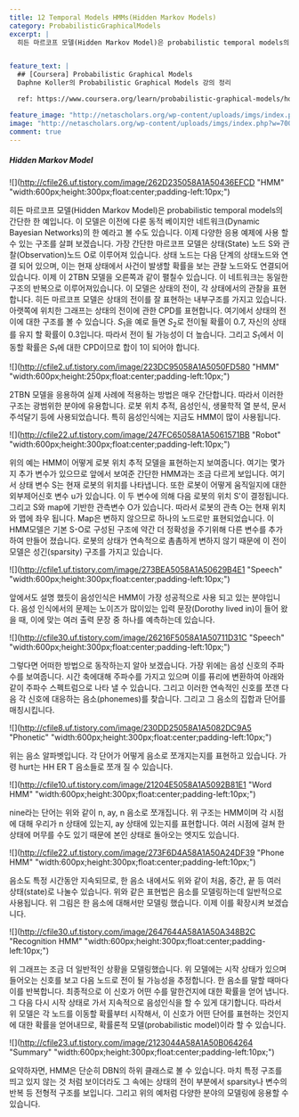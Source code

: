```yaml
---
title: 12 Temporal Models HMMs(Hidden Markov Models)
category: ProbabilisticGraphicalModels
excerpt: |
  히든 마르코프 모델(Hidden Markov Model)은 probabilistic temporal models의 간단한 한 예입니다. 이 모델은 이전에 다룬 동적 베이지안 네트워크(Dynamic Bayesian Networks)의 한 예라고 볼 수도 있습니다.


feature_text: |
  ## [Coursera] Probabilistic Graphical Models
  Daphne Koller의 Probabilistic Graphical Models 강의 정리

  ref: https://www.coursera.org/learn/probabilistic-graphical-models/home

feature_image: "http://netascholars.org/wp-content/uploads/imgs/index.php?w=700&src=http://netascholars.org/wp-content/uploads/2013/04/9780262258357-1024x512.jpg"
image: "http://netascholars.org/wp-content/uploads/imgs/index.php?w=700&src=http://netascholars.org/wp-content/uploads/2013/04/9780262258357-1024x512.jpg"
comment: true
---
```



##### Hidden Markov Model

![](http://cfile26.uf.tistory.com/image/262D235058A1A50436EFCD "HMM" "width:600px;height:300px;float:center;padding-left:10px;")

히든 마르코프 모델(Hidden Markov Model)은 probabilistic temporal models의 간단한 한 예입니다. 이 모델은 이전에 다룬 동적 베이지안 네트워크(Dynamic Bayesian Networks)의 한 예라고 볼 수도 있습니다. 이제 다양한 응용 예제에 사용 할 수 있는 구조를 살펴 보겠습니다. 가장 간단한 마르코프 모델은 상태(State) 노드 S와 관찰(Observation)노드 O로 이루어져 있습니다. 상태 노드는 다음 단계의 상태노드와 연결 되어 있으며, 이는 현재 상태에서 사건이 발생할 확률을 보는 관찰 노드와도 연결되어 있습니다. 이제 이 2TBN 모델을 오른쪽과 같이 펼칠수 있습니다. 이 네트워크는 동일한 구조의 반복으로 이루어져있습니다. 이 모델은 상태의 전이, 각 상태에서의 관찰을 표현합니다. 히든 마르코프 모델은 상태의 전이를 잘 표현하는 내부구조를 가지고 있습니다. 아랫쪽에 위치한 그래프는 상태의 전이에 관한 CPD를 표현합니다. 여기에서 상태의 전이에 대한 구조를 볼 수 있습니다. $S_1$을 예로 들면 $S_2$로 전이될 확률이 0.7, 자신의 상태를 유지 할 확률이 0.3입니다. 따라서 전이 될 가능성이 더 높습니다. 그리고 $S_1$에서 이동할 확률은 $S_1$에 대한 CPD이므로 합이 1이 되어야 합니다.

![](http://cfile2.uf.tistory.com/image/223DC95058A1A5050FD580 "HMM" "width:600px;height:250px;float:center;padding-left:10px;")

2TBN 모델을 응용하여 실제 사례에 적용하는 방법은 매우 간단합니다. 따라서 이러한 구조는 광범위한 분야에 유용합니다. 로봇 위치 추적, 음성인식,  생물학적 열 분석, 문서 주석달기 등에 사용되었습니다. 특히 음성인식에는 지금도 HMM이 많이 사용됩니다.   

![](http://cfile22.uf.tistory.com/image/247FC65058A1A5061571BB "Robot" "width:600px;height:300px;float:center;padding-left:10px;")

위의 예는 HMM이 어떻게 로봇 위치 추적 모델을 표현하는지 보여줍니다. 여기는 몇가지 추가 변수가 있으므로 앞에서 보여준 간단한 HMM과는 조금 다르게 보입니다. 여기서 상태 변수 S는 현재 로봇의 위치를 나타냅니다. 또한 로봇이 어떻게 움직일지에 대한 외부제어신호 변수 u가 있습니다. 이 두 변수에 의해 다음 로봇의 위치 S'이 결정됩니다. 그리고 S와 map에 기반한 관측변수 O가 있습니다. 따라서 로봇의 관측 O는 현재 위치와 맵에 좌우 됩니다. Map은 변하지 않으므로 하나의 노드로만 표현되었습니다. 이 HMM모델은 기본 S-O로 구성된 구조에 약간 더 정확성을 주기위해 다른 변수를 추가하여 만들어 졌습니다. 로봇의 상태가 연속적으로 촘촘하게 변하지 않기 때문에 이 전이 모델은 성긴(sparsity) 구조를 가지고 있습니다.     

![](http://cfile1.uf.tistory.com/image/273BEA5058A1A50629B4E1 "Speech" "width:600px;height:300px;float:center;padding-left:10px;")

앞에서도 설명 했듯이 음성인식은 HMM이 가장 성공적으로 사용 되고 있는 분야입니다. 음성 인식에서의 문제는 노이즈가 많이있는 입력 문장(Dorothy lived in)이 들어 왔을 때, 이에 맞는 여러 출력 문장 중 하나를 예측하는데 있습니다.

![](http://cfile30.uf.tistory.com/image/26216F5058A1A50711D31C "Speech" "width:600px;height:300px;float:center;padding-left:10px;")

그렇다면 어떠한 방법으로 동작하는지 알아 보겠습니다. 가장 위에는 음성 신호의 주파수를 보여줍니다. 시간 축에대해 주파수를 가지고 있으며 이를 퓨리에 변환하여 아래와 같이 주파수 스펙트럼으로 나타 낼 수 있습니다. 그리고 이러한 연속적인 신호를 쪼갠 다음 각 신호에 대응하는 음소(phonemes)를 찾습니다. 그리고 그 음소의 집합과 단어를 매칭시킵니다.

![](http://cfile8.uf.tistory.com/image/230DD25058A1A5082DC9A5 "Phonetic" "width:600px;height:300px;float:center;padding-left:10px;")

위는 음소 알파벳입니다. 각 단어가 어떻게 음소로 쪼개지는지를 표현하고 있습니다. 가령 hurt는 HH ER T 음소들로 쪼개 질 수 있습니다.

![](http://cfile10.uf.tistory.com/image/21204E5058A1A5092B81E1 "Word HMM" "width:600px;height:300px;float:center;padding-left:10px;")

nine라는 단어는 위와 같이 n, ay, n 음소로 쪼개집니다. 위 구조는 HMM이며 각 시점에 대해 우리가 n 상태에 있는지, ay 상태에 있는지를 표현합니다. 여러 시점에 걸쳐 한 상태에 머무를 수도 있기 때문에 본인 상태로 돌아오는 엣지도 있습니다.

![](http://cfile22.uf.tistory.com/image/273F6D4A58A1A50A24DF39 "Phone HMM" "width:600px;height:300px;float:center;padding-left:10px;")

음소도 특정 시간동안 지속되므로, 한 음소 내에서도 위와 같이 처음, 중간, 끝 등 여러 상태(state)로 나눌수 있습니다. 위와 같은 표현법은 음소를 모델링하는데 일반적으로 사용됩니다. 위 그림은 한 음소에 대해서만 모델링 했습니다. 이제 이를 확장시켜 보겠습니다.

![](http://cfile30.uf.tistory.com/image/2647644A58A1A50A348B2C "Recognition HMM" "width:600px;height:300px;float:center;padding-left:10px;")

위 그래프는 조금 더 일반적인 상황을 모델링했습니다. 위 모델에는 시작 상태가 있으며 들어오는 신호를 보고 다음 노드로 전이 될 가능성을 추정합니다. 한 음소를 말할 때마다 이를 반복합니다. 최종적으로 이 신호가 어떤 수를 말한건지에 대한 확률을 얻어 냅니다. 그 다음 다시 시작 상태로 가서 지속적으로 음성인식을 할 수 있게 대기합니다. 따라서 위 모델은 각 노드를 이동할 확률부터 시작해서, 이 신호가 어떤 단어를 표현하는 것인지에 대한 확률을 얻어내므로, 확률론적 모델(probabilistic model)이라 할 수 있습니다.

![](http://cfile23.uf.tistory.com/image/2123044A58A1A50B064264 "Summary" "width:600px;height:300px;float:center;padding-left:10px;")

요약하자면, HMM은 단순히 DBN의 하위 클래스로 볼 수 있습니다. 마치 특정 구조를 띄고 있지 않는 것 처럼 보이더라도 그 속에는 상태의 전이 부분에서 sparsity나 변수의 반복 등 전형적 구조를 보입니다. 그리고 위의 예처럼 다양한 분야의 모델링에 응용할 수 있습니다.   
